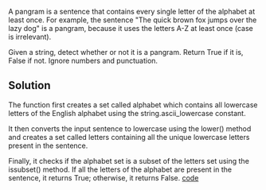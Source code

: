 A pangram is a sentence that contains every single letter of the alphabet at least once. For example, the sentence "The quick brown fox jumps over the lazy dog" is a pangram, because it uses the letters A-Z at least once (case is irrelevant).

Given a string, detect whether or not it is a pangram. Return True if it is, False if not. Ignore numbers and punctuation.

## Solution
The function first creates a set called alphabet which contains all lowercase letters of the English alphabet using the string.ascii_lowercase constant.

It then converts the input sentence to lowercase using the lower() method and creates a set called letters containing all the unique lowercase letters present in the sentence.

Finally, it checks if the alphabet set is a subset of the letters set using the issubset() method. If all the letters of the alphabet are present in the sentence, it returns True; otherwise, it returns False.
[code]()